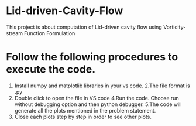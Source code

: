 # Lid-driven-Cavity-Flow
This project is about computation of Lid-driven cavity flow using Vorticity-stream Function Formulation

# Follow the following procedures to execute the code.

1. Install numpy and matplotlib libraries in your vs code.
2.The file format is .py
3. Double click to open the file in VS code
4.Run the code. Choose run without debugging option and then python debugger.
5.The code will generate all the plots mentioned in the problem statement.
6. Close each plots step by step in order to see other plots.
